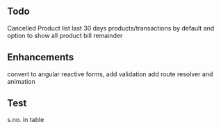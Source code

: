 ## Todo

 Cancelled Product list
 last 30 days products/transactions by default and option to show all product
 bill remainder

## Enhancements
 convert to angular reactive forms, add validation
 add route resolver and animation
 

 ## Test
 s.no. in table